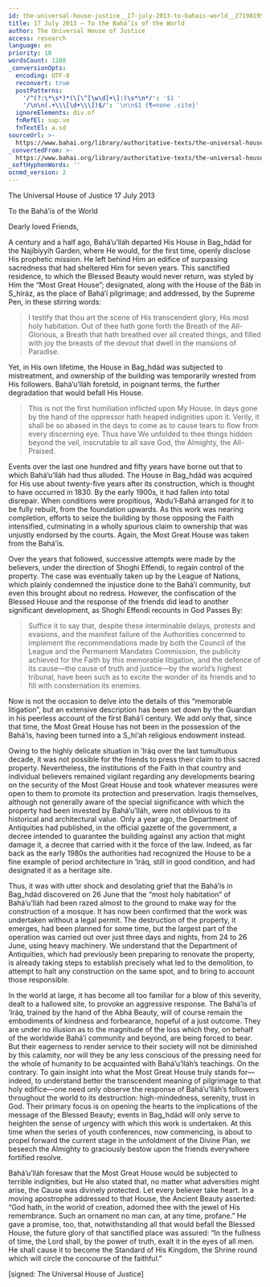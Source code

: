 ```yaml
---
id: the-universal-house-justice__17-july-2013-to-bahais-world__2719819511__en
title: 17 July 2013 – To the Bahá’ís of the World
author: The Universal House of Justice
access: research
language: en
priority: 10
wordsCount: 1288
_conversionOpts:
  encoding: UTF-8
  reconvert: true
  postPatterns:
    '/^(?:\*\s*)*(\[\^[\w\d]+\]:)\s*\n*/': '$1 '
    '/\n\n(.+\\\[\d+\\\])$/': '\n\n$1 {¶=none .cite}'
  ignoreElements: div.of
  fnRefEl: sup.ve
  fnTextEl: a.sd
sourceUrl: >-
  https://www.bahai.org/library/authoritative-texts/the-universal-house-of-justice/messages/20130717_001/20130717_001.xhtml
_convertedFrom: >-
  https://www.bahai.org/library/authoritative-texts/the-universal-house-of-justice/messages/20130717_001/20130717_001.xhtml
_softHyphenWords: ''
ocnmd_version: 2
---
```

The Universal House of Justice
17 July 2013

To the Bahá’ís of the World

Dearly loved Friends,

A century and a half ago, Bahá’u’lláh departed His House in Bag_hdád for the Najíbíyyih Garden, where He would, for the first time, openly disclose His prophetic mission. He left behind Him an edifice of surpassing sacredness that had sheltered Him for seven years. This sanctified residence, to which the Blessed Beauty would never return, was styled by Him the “Most Great House”; designated, along with the House of the Báb in S_híráz, as the place of Bahá’í pilgrimage; and addressed, by the Supreme Pen, in these stirring words:

> I testify that thou art the scene of His transcendent glory, His most holy habitation. Out of thee hath gone forth the Breath of the All-Glorious, a Breath that hath breathed over all created things, and filled with joy the breasts of the devout that dwell in the mansions of Paradise.

Yet, in His own lifetime, the House in Bag_hdád was subjected to mistreatment, and ownership of the building was temporarily wrested from His followers. Bahá’u’lláh foretold, in poignant terms, the further degradation that would befall His House.

> This is not the first humiliation inflicted upon My House. In days gone by the hand of the oppressor hath heaped indignities upon it. Verily, it shall be so abased in the days to come as to cause tears to flow from every discerning eye. Thus have We unfolded to thee things hidden beyond the veil, inscrutable to all save God, the Almighty, the All-Praised.

Events over the last one hundred and fifty years have borne out that to which Bahá’u’lláh had thus alluded. The House in Bag_hdád was acquired for His use about twenty-five years after its construction, which is thought to have occurred in 1830. By the early 1900s, it had fallen into total disrepair. When conditions were propitious, ‘Abdu’l‑Bahá arranged for it to be fully rebuilt, from the foundation upwards. As this work was nearing completion, efforts to seize the building by those opposing the Faith intensified, culminating in a wholly spurious claim to ownership that was unjustly endorsed by the courts. Again, the Most Great House was taken from the Bahá’ís.

Over the years that followed, successive attempts were made by the believers, under the direction of Shoghi Effendi, to regain control of the property. The case was eventually taken up by the League of Nations, which plainly condemned the injustice done to the Bahá’í community, but even this brought about no redress. However, the confiscation of the Blessed House and the response of the friends did lead to another significant development, as Shoghi Effendi recounts in God Passes By:

> Suffice it to say that, despite these interminable delays, protests and evasions, and the manifest failure of the Authorities concerned to implement the recommendations made by both the Council of the League and the Permanent Mandates Commission, the publicity achieved for the Faith by this memorable litigation, and the defence of its cause—the cause of truth and justice—by the world’s highest tribunal, have been such as to excite the wonder of its friends and to fill with consternation its enemies.

Now is not the occasion to delve into the details of this “memorable litigation”, but an extensive description has been set down by the Guardian in his peerless account of the first Bahá’í century. We add only that, since that time, the Most Great House has not been in the possession of the Bahá’ís, having been turned into a S_hí‘ah religious endowment instead.

Owing to the highly delicate situation in ‘Iráq over the last tumultuous decade, it was not possible for the friends to press their claim to this sacred property. Nevertheless, the institutions of the Faith in that country and individual believers remained vigilant regarding any developments bearing on the security of the Most Great House and took whatever measures were open to them to promote its protection and preservation. Iraqis themselves, although not generally aware of the special significance with which the property had been invested by Bahá’u’lláh, were not oblivious to its historical and architectural value. Only a year ago, the Department of Antiquities had published, in the official gazette of the government, a decree intended to guarantee the building against any action that might damage it, a decree that carried with it the force of the law. Indeed, as far back as the early 1980s the authorities had recognized the House to be a fine example of period architecture in ‘Iráq, still in good condition, and had designated it as a heritage site.

Thus, it was with utter shock and desolating grief that the Bahá’ís in Bag_hdád discovered on 26 June that the “most holy habitation” of Bahá’u’lláh had been razed almost to the ground to make way for the construction of a mosque. It has now been confirmed that the work was undertaken without a legal permit. The destruction of the property, it emerges, had been planned for some time, but the largest part of the operation was carried out over just three days and nights, from 24 to 26 June, using heavy machinery. We understand that the Department of Antiquities, which had previously been preparing to renovate the property, is already taking steps to establish precisely what led to the demolition, to attempt to halt any construction on the same spot, and to bring to account those responsible.

In the world at large, it has become all too familiar for a blow of this severity, dealt to a hallowed site, to provoke an aggressive response. The Bahá’ís of ‘Iráq, trained by the hand of the Abhá Beauty, will of course remain the embodiments of kindness and forbearance, hopeful of a just outcome. They are under no illusion as to the magnitude of the loss which they, on behalf of the worldwide Bahá’í community and beyond, are being forced to bear. But their eagerness to render service to their society will not be diminished by this calamity, nor will they be any less conscious of the pressing need for the whole of humanity to be acquainted with Bahá’u’lláh’s teachings. On the contrary. To gain insight into what the Most Great House truly stands for—indeed, to understand better the transcendent meaning of pilgrimage to that holy edifice—one need only observe the response of Bahá’u’lláh’s followers throughout the world to its destruction: high-mindedness, serenity, trust in God. Their primary focus is on opening the hearts to the implications of the message of the Blessed Beauty; events in Bag_hdád will only serve to heighten the sense of urgency with which this work is undertaken. At this time when the series of youth conferences, now commencing, is about to propel forward the current stage in the unfoldment of the Divine Plan, we beseech the Almighty to graciously bestow upon the friends everywhere fortified resolve.

Bahá’u’lláh foresaw that the Most Great House would be subjected to terrible indignities, but He also stated that, no matter what adversities might arise, the Cause was divinely protected. Let every believer take heart. In a moving apostrophe addressed to that House, the Ancient Beauty asserted: “God hath, in the world of creation, adorned thee with the jewel of His remembrance. Such an ornament no man can, at any time, profane.” He gave a promise, too, that, notwithstanding all that would befall the Blessed House, the future glory of that sanctified place was assured: “In the fullness of time, the Lord shall, by the power of truth, exalt it in the eyes of all men. He shall cause it to become the Standard of His Kingdom, the Shrine round which will circle the concourse of the faithful.”

\[signed: The Universal House of Justice\]
